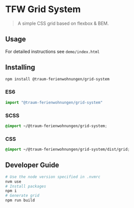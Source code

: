 # TFW Grid System
> A simple CSS grid based on flexbox & BEM.

## Usage
For detailed instructions see `demo/index.html`

## Installing

```bash
npm install @traum-ferienwohnungen/grid-system
```

### ES6
```javascript
import "@traum-ferienwohnungen/grid-system"
```

### SCSS
```scss
@import ~/@traum-ferienwohnungen/grid-system;
```

### CSS
```css
@import ~/@traum-ferienwohnungen/grid-system/dist/grid;
```

## Developer Guide

```bash
# Use the node version specified in .nvmrc
nvm use
# Install packages
npm i
# Generate grid
npm run build
```
